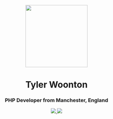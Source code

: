 <!--
**tylerwoonton/tylerwoonton** is a ✨ _special_ ✨ repository because its `README.md` (this file) appears on your GitHub profile.
-->

<p align="center">
  <img src="https://raw.githubusercontent.com/tylerwoonton/tylerwoonton/master/undraw_source_code_xx2e.png" height="200px" />
</p>

<h1 align="center">Tyler Woonton</h1>
<h3 align="center">PHP Developer from Manchester, England</h3>

<p align="center">
  <a href="https://twitter.com/tylerwoonton" target="_blank">
    <img src="https://img.shields.io/badge/tylerwoonton%20-%231DA1F2.svg?&style=for-the-badge&logo=Twitter&logoColor=white"/>
  </a>
  <a href="https://linkedin.com/in/tylerwoonton" target="_blank">
    <img src="https://img.shields.io/badge/tylerwoonton%20-%230077B5.svg?&style=for-the-badge&logo=LinkedIn&logoColor=white"/>
  </a>
</p>

<!--
<p>
  &nbsp;
  <img align="center" src="https://github-readme-stats.vercel.app/api?username=tylerwoonton&show_icons=true" alt="tylerwoonton" />
</p>
-->

